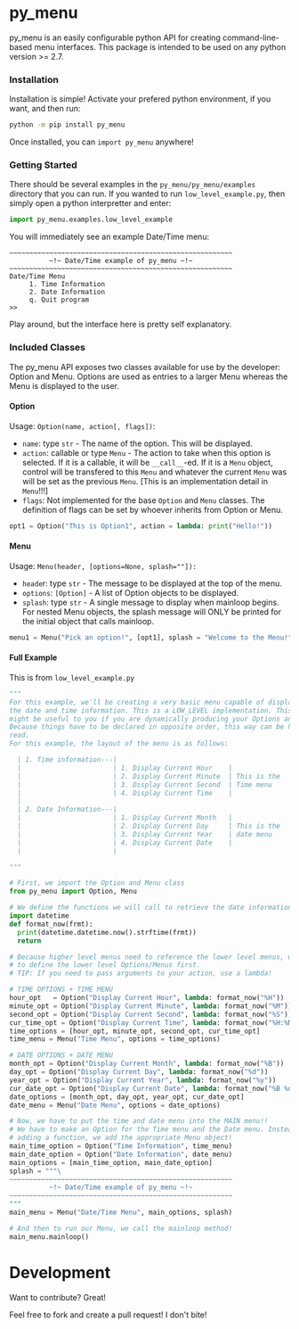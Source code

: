 # py_menu

py_menu is an easily configurable python API for creating command-line-based menu interfaces. This package is intended to be used on any python version >= 2.7.

### Installation
Installation is simple! Activate your prefered python environment, if you want, and then run:
```sh
python -m pip install py_menu
```

Once installed, you can `import py_menu` anywhere!

### Getting Started
There should be several examples in the `py_menu/py_menu/examples` directory that you can run. If you wanted to run `low_level_example.py`, then simply open a python interpretter and enter:
```python
import py_menu.examples.low_level_example
```
You will immediately see an example Date/Time menu:
```
~~~~~~~~~~~~~~~~~~~~~~~~~~~~~~~~~~~~~~~~~~~~~~~~~~~~~~~~
          ~!~ Date/Time example of py_menu ~!~
~~~~~~~~~~~~~~~~~~~~~~~~~~~~~~~~~~~~~~~~~~~~~~~~~~~~~~~~
Date/Time Menu
     1. Time Information
     2. Date Information
     q. Quit program
>>
```

Play around, but the interface here is pretty self explanatory. 

### Included Classes
The py_menu API exposes two classes available for use by the developer: Option and Menu. Options are used as entries to a larger Menu whereas the Menu is displayed to the user.

#### Option
Usage: `Option(name, action[, flags])`:
* `name`: type `str` - The name of the option. This will be displayed.
* `action`: callable or type `Menu` - The action to take when this option is selected. If it is a callable, it will be `__call__`-ed. If it is a `Menu` object, control will be transfered to this `Menu` and whatever the current `Menu` was will be set as the previous `Menu`. [This is an implementation detail in `Menu`!!!]
* `flags`: Not implemented for the base `Option` and `Menu` classes. The definition of flags can be set by whoever inherits from Option or Menu.

```python
opt1 = Option("This is Option1", action = lambda: print("Hello!"))
```

#### Menu
Usage: `Menu(header, [options=None, splash=""]):`
* `heade`r: type `str` - The message to be displayed at the top of the menu.
* `options`: `[Option]` - A list of Option objects to be displayed.
* `splash`: type `str` - A single message to display when mainloop begins. For nested Menu objects, the splash message will ONLY be printed for the initial object that calls mainloop. 

```python
menu1 = Menu("Pick an option!", [opt1], splash = "Welcome to the Menu!")
```


#### Full Example
This is from `low_level_example.py`
```python
"""
For this example, we'll be creating a very basic menu capable of displaying
the date and time information. This is a LOW_LEVEL implementation. This example
might be useful to you if you are dynamically producing your Options and menus. 
Because things have to be declared in opposite order, this way can be hard to
read. 
For this example, the layout of the menu is as follows:

  | 1. Time information---|
  |                       | 1. Display Current Hour    |
  |                       | 2. Display Current Minute  | This is the
  |                       | 3. Display Current Second  | Time menu
  |                       | 4. Display Current Time    |
  |                
  | 2. Date Information---|
  |                       | 1. Display Current Month   |
  |                       | 2. Display Current Day     | This is the
  |                       | 3. Display Current Year    | date menu
  |                       | 4. Display Current Date    |
  |                       |

"""

# First, we import the Option and Menu class
from py_menu import Option, Menu

# We define the functions we will call to retrieve the date information
import datetime
def format_now(frmt):
  print(datetime.datetime.now().strftime(frmt))
  return

# Because higher level menus need to reference the lower level menus, we need
# to define the lower level Options/Menus first. 
# TIP: If you need to pass arguments to your action, use a lambda!

# TIME OPTIONS + TIME MENU
hour_opt   = Option("Display Current Hour", lambda: format_now("%H"))
minute_opt = Option("Display Current Minute", lambda: format_now("%M"))
second_opt = Option("Display Current Second", lambda: format_now("%S"))
cur_time_opt = Option("Display Current Time", lambda: format_now("%H:%M:%S"))
time_options = [hour_opt, minute_opt, second_opt, cur_time_opt]
time_menu = Menu("Time Menu", options = time_options)

# DATE OPTIONS + DATE MENU
month_opt = Option("Display Current Month", lambda: format_now("%B"))
day_opt = Option("Display Current Day", lambda: format_now("%d"))
year_opt = Option("Display Current Year", lambda: format_now("%y"))
cur_date_opt = Option("Display Current Date", lambda: format_now("%B %d, %y"))
date_options = [month_opt, day_opt, year_opt, cur_date_opt]
date_menu = Menu("Date Menu", options = date_options)

# Now, we have to put the time and date menu into the MAIN menu!!
# We have to make an Option for the Time menu and the Date menu. Instead of
# adding a function, we add the appropriate Menu object! 
main_time_option = Option("Time Information", time_menu)
main_date_option = Option("Date Information", date_menu)
main_options = [main_time_option, main_date_option]
splash = """\
~~~~~~~~~~~~~~~~~~~~~~~~~~~~~~~~~~~~~~~~~~~~~~~~~~~~~~~~
          ~!~ Date/Time example of py_menu ~!~
~~~~~~~~~~~~~~~~~~~~~~~~~~~~~~~~~~~~~~~~~~~~~~~~~~~~~~~~
"""
main_menu = Menu("Date/Time Menu", main_options, splash)

# And then to run our Menu, we call the mainloop method!
main_menu.mainloop()

```

# Development

Want to contribute? Great!

Feel free to fork and create a pull request! I don't bite! 
